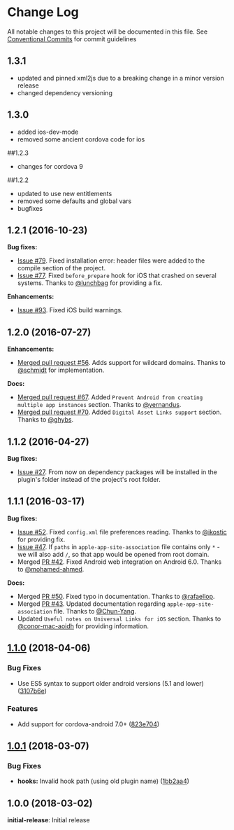 # Change Log

All notable changes to this project will be documented in this file.
See [Conventional Commits](https://conventionalcommits.org) for commit guidelines

## 1.3.1
* updated and pinned xml2js due to a breaking change in a minor version release
* changed dependency versioning

## 1.3.0
* added ios-dev-mode
* removed some ancient cordova code for ios

##1.2.3
* changes for cordova 9

##1.2.2
* updated to use new entitlements
* removed some defaults and global vars
* bugfixes

## 1.2.1 (2016-10-23)

**Bug fixes:**

- [Issue #79](https://github.com/nordnet/cordova-universal-links-plugin/issues/79). Fixed installation error: header files were added to the compile section of the project.
- [Issue #77](https://github.com/nordnet/cordova-universal-links-plugin/issues/77). Fixed `before_prepare` hook for iOS that crashed on several systems. Thanks to [@lunchbag](https://github.com/lunchbag) for providing a fix.

**Enhancements:**

- [Issue #93](https://github.com/nordnet/cordova-universal-links-plugin/issues/93). Fixed iOS build warnings.

## 1.2.0 (2016-07-27)

**Enhancements:**

- [Merged pull request #56](https://github.com/nordnet/cordova-universal-links-plugin/pull/56). Adds support for wildcard domains. Thanks to [@schmidt](https://github.com/schmidt) for implementation.

**Docs:**

- [Merged pull request #67](https://github.com/nordnet/cordova-universal-links-plugin/pull/67). Added `Prevent Android from creating multiple app instances` section. Thanks to [@yernandus](https://github.com/yernandus).
- [Merged pull request #70](https://github.com/nordnet/cordova-universal-links-plugin/pull/70). Added `Digital Asset Links support` section. Thanks to [@ghybs](https://github.com/ghybs).

## 1.1.2 (2016-04-27)

**Bug fixes:**

- [Issue #27](https://github.com/nordnet/cordova-universal-links-plugin/issues/27). From now on dependency packages will be installed in the plugin's folder instead of the project's root folder.

## 1.1.1 (2016-03-17)

**Bug fixes:**

- [Issue #52](https://github.com/nordnet/cordova-universal-links-plugin/issues/52). Fixed `config.xml` file preferences reading. Thanks to [@ikostic](https://github.com/ikostic) for providing fix.
- [Issue #47](https://github.com/nordnet/cordova-universal-links-plugin/issues/47). If `paths` in `apple-app-site-association` file contains only `*` - we will also add `/`, so that app would be opened from root domain.
- Merged [PR #42](https://github.com/nordnet/cordova-universal-links-plugin/pull/42). Fixed Android web integration on Android 6.0. Thanks to [@mohamed-ahmed](https://github.com/mohamed-ahmed).

**Docs:**

- Merged [PR #50](https://github.com/nordnet/cordova-universal-links-plugin/pull/50). Fixed typo in documentation. Thanks to [@rafaellop](https://github.com/rafaellop).
- Merged [PR #43](https://github.com/nordnet/cordova-universal-links-plugin/pull/43). Updated documentation regarding `apple-app-site-association` file. Thanks to [@Chun-Yang](https://github.com/Chun-Yang).
- Updated `Useful notes on Universal Links for iOS` section. Thanks to [@conor-mac-aoidh](https://github.com/conor-mac-aoidh) for providing information.

<a name="1.1.0"></a>
## [1.1.0](https://github.com/e-imaxina/cordova-plugin-deeplinks/compare/v1.0.1...v1.1.0) (2018-04-06)

### Bug Fixes

* Use ES5 syntax to support older android versions (5.1 and lower) ([3107b6e](https://github.com/e-imaxina/cordova-plugin-deeplinks/commit/3107b6e))

### Features

* Add support for cordova-android 7.0+ ([823e704](https://github.com/e-imaxina/cordova-plugin-deeplinks/commit/823e704))

<a name="1.0.1"></a>
## [1.0.1](https://github.com/e-imaxina/cordova-plugin-deeplinks/compare/v1.0.0...v1.0.1) (2018-03-07)

### Bug Fixes

* **hooks:** Invalid hook path (using old plugin name) ([1bb2aa4](https://github.com/e-imaxina/cordova-plugin-deeplinks/commit/1bb2aa4))

## 1.0.0 (2018-03-02)

**initial-release**: Initial release
